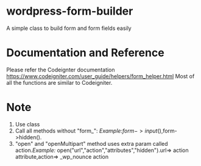 # wordpress-form-builder
A simple class to build form and form fields easily

# Documentation and Reference
Please refer the Codeignter documentation https://www.codeigniter.com/user_guide/helpers/form_helper.html
Most of all the functions are similar to Codeigniter.

# Note
1. Use class 
2. Call all methods without "form_": *Example:*$form->input(),$form->hidden(). 
3. "open" and "openMultipart" method uses extra param called action.*Example:* open("url","action","attributes","hidden").url=> action attribute,action=> _wp_nounce action
  
